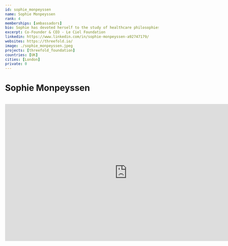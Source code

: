 ```yaml
---
id: sophie_monpeyssen
name: Sophie Monpeyssen
rank: 4
memberships: [ambassadors]
bio: Sophie has devoted herself to the study of healthcare philosophies and practices that harmonize mind, body and spirit, including sophrology and massage. She is a graduate of the Sorbonne holding an MA in Musicology, Psychology and Pedagogy. Inspired by her training with Spiritual Elders since 2007, Sophie coaches companies and individuals to become the best version of themselves.
excerpt: Co-Founder & CEO - Le Ciel Foundation
linkedin: https://www.linkedin.com/in/sophie-monpeyssen-a92747179/
websites: https://threefold.io/
image: ./sophie_monpeyssen.jpeg
projects: [threefold_foundation]
countries: [UK]
cities: [London]
private: 0
---
```


# Sophie Monpeyssen

<BR>

<iframe src="https://player.vimeo.com/video/414707207" width="800" height="450" frameborder="0" allow="autoplay; fullscreen" allowfullscreen></iframe>

<BR>
